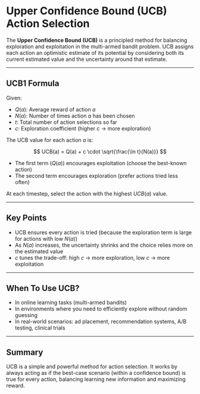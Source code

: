 # **Upper Confidence Bound (UCB) Action Selection**

The **Upper Confidence Bound (UCB)** is a principled method for balancing exploration and exploitation in the multi-armed bandit problem. UCB assigns each action an optimistic estimate of its potential by considering both its current estimated value and the uncertainty around that estimate.

---

## **UCB1 Formula**
Given:
- $Q(a)$: Average reward of action $a$
- $N(a)$: Number of times action $a$ has been chosen
- $t$: Total number of action selections so far
- $c$: Exploration coefficient (higher $c$ → more exploration)

The UCB value for each action $a$ is:

$$
UCB(a) = Q(a) + c \cdot \sqrt{\frac{\ln t}{N(a)}}
$$

- The first term ($Q(a)$) encourages exploitation (choose the best-known action)
- The second term encourages exploration (prefer actions tried less often)

At each timestep, select the action with the highest $UCB(a)$ value.

---

## **Key Points**
- UCB ensures every action is tried (because the exploration term is large for actions with low $N(a)$)
- As $N(a)$ increases, the uncertainty shrinks and the choice relies more on the estimated value
- $c$ tunes the trade-off: high $c$ -> more exploration, low $c$ -> more exploitation

---

## **When To Use UCB?**
- In online learning tasks (multi-armed bandits)
- In environments where you need to efficiently explore without random guessing
- In real-world scenarios: ad placement, recommendation systems, A/B testing, clinical trials

---

## **Summary**
UCB is a simple and powerful method for action selection. It works by always acting as if the best-case scenario (within a confidence bound) is true for every action, balancing learning new information and maximizing reward.
